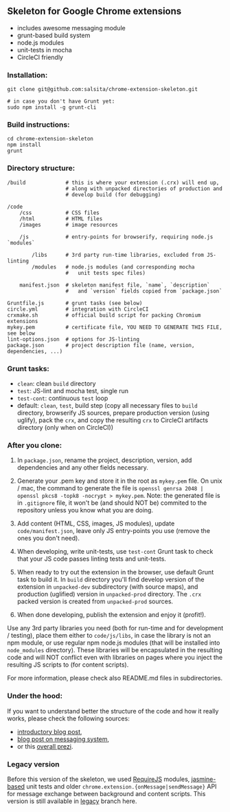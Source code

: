 ## Skeleton for Google Chrome extensions

* includes awesome messaging module
* grunt-based build system
* node.js modules
* unit-tests in mocha
* CircleCI friendly

### Installation:

    git clone git@github.com:salsita/chrome-extension-skeleton.git
    
    # in case you don't have Grunt yet:
    sudo npm install -g grunt-cli

### Build instructions:

    cd chrome-extension-skeleton
    npm install
    grunt

### Directory structure:

    /build             # this is where your extension (.crx) will end up,
                       # along with unpacked directories of production and
                       # develop build (for debugging)
    
    /code
        /css           # CSS files
        /html          # HTML files
        /images        # image resources
    
        /js            # entry-points for browserify, requiring node.js `modules`
    
            /libs      # 3rd party run-time libraries, excluded from JS-linting
            /modules   # node.js modules (and corresponding mocha
                       #   unit tests spec files)
    
        manifest.json  # skeleton manifest file, `name`, `description`
                       #   and `version` fields copied from `package.json`
    
    Gruntfile.js       # grunt tasks (see below)
    circle.yml         # integration with CircleCI
    crxmake.sh         # official build script for packing Chromium extensions
    mykey.pem          # certificate file, YOU NEED TO GENERATE THIS FILE, see below
    lint-options.json  # options for JS-linting
    package.json       # project description file (name, version, dependencies, ...)

### Grunt tasks:

* `clean`: clean `build` directory
* `test`: JS-lint and mocha test, single run
* `test-cont`: continuous `test` loop
* default: `clean`, `test`, build step (copy all necessary files to `build`
  directory, browserify JS sources, prepare production version (using uglify),
  pack the `crx`, and copy the resulting `crx` to CircleCI artifacts directory
  (only when on CircleCI))

### After you clone:

1. In `package.json`, rename the project, description, version, add dependencies
and any other fields necessary.

2. Generate your .pem key and store it in the root as `mykey.pem` file. On
unix / mac, the command to generate the file is
`openssl genrsa 2048 | openssl pkcs8 -topk8 -nocrypt > mykey.pem`.
Note: the generated file is in `.gitignore` file, it won't be (and should NOT
be) commited to the repository unless you know what you are doing.

3. Add content (HTML, CSS, images, JS modules), update `code/manifest.json`,
leave only JS entry-points you use (remove the ones you don't need).

4. When developing, write unit-tests, use `test-cont` Grunt task to check that
your JS code passes linting tests and unit-tests.

5. When ready to try out the extension in the browser, use default Grunt task to
build it. In `build` directory you'll find develop version of the extension in
`unpacked-dev` subdirectory (with source maps), and production (uglified)
version in `unpacked-prod` directory. The `.crx` packed version is created from
`unpacked-prod` sources.

6. When done developing, publish the extension and enjoy it (profit!).

Use any 3rd party libraries you need (both for run-time and for development /
testing), place them either to `code/js/libs`, in case the library is not an npm
module, or use regular npm node.js modules (that will be installed into
`node_modules` directory). These libraries will be encapsulated in the resulting
code and will NOT conflict even with libraries on pages where you inject the
resulting JS scripts to (for content scripts).

For more information, please check also README.md files in subdirectories.

### Under the hood:

If you want to understand better the structure of the code and how it really
works, please check the following sources:

* [introductory blog post](https://blog.javascripting.com/2014/06/18/the-chrome-extension-skeleton-building-modular-extensions-with-grunt-and-browserify/),
* [blog post on messaging system](https://blog.javascripting.com/2014/08/11/the-chrome-extension-skeleton-messaging-system/),
* or this [overall prezi](http://prezi.com/yxj7zs7ixlmw/chrome-extension-skeleton/).

### Legacy version

Before this version of the skeleton, we used [RequireJS](http://requirejs.org/)
modules, [jasmine-based](http://jasmine.github.io/) unit tests and older
`chrome.extension.{onMessage|sendMessage}` API for message exchange between
background and content scripts. This version is still available in
[legacy](https://github.com/salsita/chrome-extension-skeleton/tree/legacy)
branch here.
